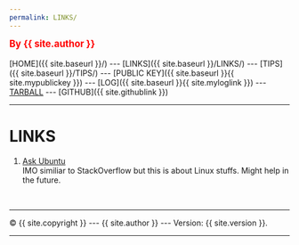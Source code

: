 ```yaml
---
permalink: LINKS/
---
```

<span style="color:red; font-weight:bold; font-size:larger;">By {{ site.author }}</span>
<br><br>
[HOME]({{ site.baseurl }}/) ---
[LINKS]({{ site.baseurl }}/LINKS/) ---
[TIPS]({{ site.baseurl }}/TIPS/) ---
[PUBLIC KEY]({{ site.baseurl }}{{ site.mypublickey }}) ---
[LOG]({{ site.baseurl }}{{ site.myloglink }}) ---
[TARBALL](SandBox/aryadaffaa.tar.xz) ---
[GITHUB]({{ site.githublink }})
<br>
<hr>

# LINKS

1. [Ask Ubuntu](https://askubuntu.com/)<br>
IMO similiar to StackOverflow but this is about Linux stuffs. Might help in the future.



<br>
<hr>
&copy; {{ site.copyright }} --- {{ site.author }} --- Version: {{ site.version }}.
<hr>
<br>
